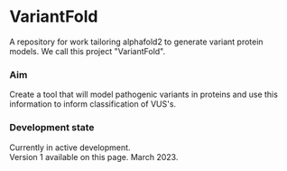 # VariantFold
A repository for work tailoring alphafold2 to generate variant protein models. We call this project "VariantFold".  
  
### Aim  
Create a tool that will model pathogenic variants in proteins and use this information to inform classification of VUS's.  
  
### Development state  
Currently in active development.  
Version 1 available on this page. March 2023.   
